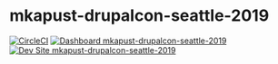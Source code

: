 # mkapust-drupalcon-seattle-2019

[![CircleCI](https://circleci.com/gh/pantheon-training-org/mkapust-drupalcon-seattle-2019.svg?style=shield)](https://circleci.com/gh/pantheon-training-org/mkapust-drupalcon-seattle-2019)
[![Dashboard mkapust-drupalcon-seattle-2019](https://img.shields.io/badge/dashboard-mkapust_drupalcon_seattle_2019-yellow.svg)](https://dashboard.pantheon.io/sites/c30e50c3-8946-4368-bb34-86e27762cbde#dev/code)
[![Dev Site mkapust-drupalcon-seattle-2019](https://img.shields.io/badge/site-mkapust_drupalcon_seattle_2019-blue.svg)](http://dev-mkapust-drupalcon-seattle-2019.pantheonsite.io/)